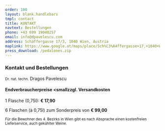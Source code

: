 ```yaml
---
order: 100
layout: blank.handlebars
tmpl: contact
title: KONTAKT
navtext: Bestellungen
phone: +43 699 19040257
email: info@dpavelescu.com
address: Schäffergasse 17/3, 1040 Wien, Austria
maplink: https://www.google.at/maps/place/Sch%C3%A4ffergasse+17,+1040+Wien/@48.1935518,16.3612394,17z/data=!3m1!4b1!4m2!3m1!1s0x476d0780d79a6d73:0x690eaee21b9accda
press_download: /pedalones.zip
---
```

### Kontakt und Bestellungen

<small>Dr. nat. techn.</small> Dragos Pavelescu

#### Endverbraucherpreise <smallzzgl. Versandkosten</small>

1 Flasche (0,75l): **€ 17,90** 

6 Flaschen (à 0,75l) zum Sonderpreis von **€ 99,00**

<small>Für die Bewohner des 4. Bezirks in Wien gibt es nach Absprache einen kostenfreien Lieferservice, auch gekühlter Weine.</small>

